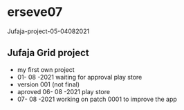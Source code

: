 # erseve07
Jufaja-project-05-04082021
## Jufaja Grid project
  - my first own project
  - 01- 08 -2021 waiting for approval play store
  - version 001 (not final)
  - aproved 06- 08 -2021 play store
  - 07- 08 -2021 working on patch 0001 to improve the app
